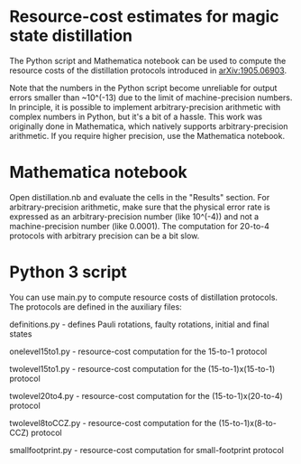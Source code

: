 # Resource-cost estimates for magic state distillation

The Python script and Mathematica notebook can be used to compute the resource costs of the distillation protocols introduced in [arXiv:1905.06903](https://arxiv.org/abs/1905.06903). 

Note that the numbers in the Python script become unreliable for output errors smaller than ~10^(-13) due to the limit of machine-precision numbers. In principle, it is possible to implement arbitrary-precision arithmetic with complex numbers in Python, but it's a bit of a hassle. This work was originally done in Mathematica, which natively supports arbitrary-precision arithmetic. If you require higher precision, use the Mathematica notebook.

# Mathematica notebook

Open distillation.nb and evaluate the cells in the "Results" section. For arbitrary-precision arithmetic, make sure that the physical error rate is expressed as an arbitrary-precision number (like 10^(-4)) and not a machine-precision number (like 0.0001). The computation for 20-to-4 protocols with arbitrary precision can be a bit slow.

# Python 3 script

You can use main.py to compute resource costs of distillation protocols. The protocols are defined in the auxiliary files:

definitions.py - defines Pauli rotations, faulty rotations, initial and final states

onelevel15to1.py - resource-cost computation for the 15-to-1 protocol

twolevel15to1.py - resource-cost computation for the (15-to-1)x(15-to-1) protocol

twolevel20to4.py - resource-cost computation for the (15-to-1)x(20-to-4) protocol

twolevel8toCCZ.py - resource-cost computation for the (15-to-1)x(8-to-CCZ) protocol

smallfootprint.py - resource-cost computation for small-footprint protocol
